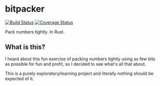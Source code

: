 # bitpacker
[![Build Status](https://travis-ci.org/jstasiak/bitpacker.svg?branch=master)](https://travis-ci.org/jstasiak/bitpacker)
[![Coverage Status](https://coveralls.io/repos/github/jstasiak/bitpacker/badge.svg?branch=master)](https://coveralls.io/github/jstasiak/bitpacker?branch=master)

Pack numbers tightly. In Rust.

## What is this?

I heard about this fun exercise of packing numbers tightly using as few bits as
possible for fun and profit, so I decided to see what's all that about.

This is a purely exploratory/learning project and literally nothing should be
expected of it.
